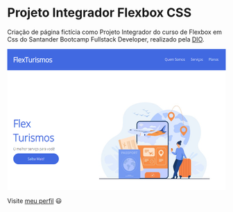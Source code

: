 # Projeto Integrador Flexbox CSS
Criação de página fictícia como Projeto Integrador do curso de Flexbox em Css do Santander Bootcamp Fullstack Developer, realizado pela [DIO](https://www.dio.me/).

<img src="project-flexbox-dio-master/flex-projeto/images/img-readme.png" height="325" width="527">

Visite [meu perfil](https://www.linkedin.com/in/luisafolharini/) 😃
